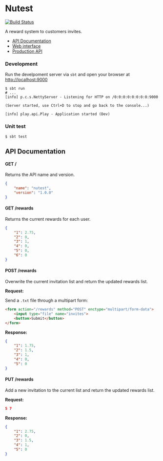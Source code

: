 Nutest
======

[![Build Status](https://travis-ci.org/hilios/nutest.svg?branch=master)](https://travis-ci.org/hilios/nutest)

A reward system to customers invites.

- [API Documentation](#api-documentation)
- [Web interface](https://hilios.github.io/nutest)
- [Production API](https://nutest.herokuapp.com)

### Development

Run the develpoment server via `sbt` and open your browser at [http://localhost:9000](http://localhost:9000)

```shell
$ sbt run
# ...
[info] p.c.s.NettyServer - Listening for HTTP on /0:0:0:0:0:0:0:0:9000

(Server started, use Ctrl+D to stop and go back to the console...)

[info] play.api.Play - Application started (Dev)
```

### Unit test

```shell
$ sbt test
```

## API Documentation

#### GET /

Returns the API name and version.

```json
{
    "name": "nutest",
    "version": "1.0.0"
}
```

#### GET /rewards

Returns the current rewards for each user.

```json
{
    "1": 2.75,
    "2": 0,
    "3": 1,
    "4": 0,
    "5": 0,
    "6": 0
}
```

#### POST /rewards

Overwrite the current invitation list and return the updated rewards list.

**Request:**

Send a `.txt` file through a multipart form:

```html
<form action="/rewards" method="POST" enctype="multipart/form-data">
    <input type="file" name="invites">
    <button>Submit</button>
</form>
```

**Response:**

```json
{
    "1": 1.75,
    "2": 1.5,
    "3": 1,
    "4": 0,
    "5": 0
}
```

#### PUT /rewards

Add a new invitation to the current list and return the updated rewards list.

**Request:**

```json
5 7
```

**Response:**

```json
{
    "1": 2.75,
    "2": 0,
    "3": 1.5,
    "4": 1,
    "5": 0
}
```